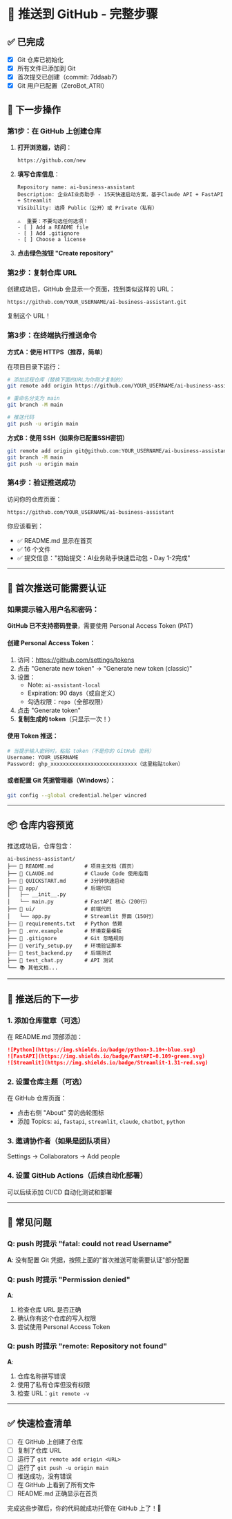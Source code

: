 # 🚀 推送到 GitHub - 完整步骤

## ✅ 已完成
- [x] Git 仓库已初始化
- [x] 所有文件已添加到 Git
- [x] 首次提交已创建（commit: 7ddaab7）
- [x] Git 用户已配置（ZeroBot_ATRI）

## 📝 下一步操作

### 第1步：在 GitHub 上创建仓库

1. **打开浏览器，访问**：
   ```
   https://github.com/new
   ```

2. **填写仓库信息**：
   ```
   Repository name: ai-business-assistant
   Description: 企业AI业务助手 - 15天快速启动方案，基于Claude API + FastAPI + Streamlit
   Visibility: 选择 Public（公开）或 Private（私有）

   ⚠️  重要：不要勾选任何选项！
   - [ ] Add a README file
   - [ ] Add .gitignore
   - [ ] Choose a license
   ```

3. **点击绿色按钮 "Create repository"**

### 第2步：复制仓库 URL

创建成功后，GitHub 会显示一个页面，找到类似这样的 URL：
```
https://github.com/YOUR_USERNAME/ai-business-assistant.git
```

复制这个 URL！

### 第3步：在终端执行推送命令

**方式A：使用 HTTPS（推荐，简单）**

在项目目录下运行：
```bash
# 添加远程仓库（替换下面的URL为你刚才复制的）
git remote add origin https://github.com/YOUR_USERNAME/ai-business-assistant.git

# 重命名分支为 main
git branch -M main

# 推送代码
git push -u origin main
```

**方式B：使用 SSH（如果你已配置SSH密钥）**
```bash
git remote add origin git@github.com:YOUR_USERNAME/ai-business-assistant.git
git branch -M main
git push -u origin main
```

### 第4步：验证推送成功

访问你的仓库页面：
```
https://github.com/YOUR_USERNAME/ai-business-assistant
```

你应该看到：
- ✅ README.md 显示在首页
- ✅ 16 个文件
- ✅ 提交信息："初始提交：AI业务助手快速启动包 - Day 1-2完成"

---

## 🔐 首次推送可能需要认证

### 如果提示输入用户名和密码：

**GitHub 已不支持密码登录**，需要使用 Personal Access Token (PAT)

#### 创建 Personal Access Token：

1. 访问：https://github.com/settings/tokens
2. 点击 "Generate new token" → "Generate new token (classic)"
3. 设置：
   - Note: `ai-assistant-local`
   - Expiration: 90 days（或自定义）
   - 勾选权限：`repo`（全部权限）
4. 点击 "Generate token"
5. **复制生成的 token**（只显示一次！）

#### 使用 Token 推送：
```bash
# 当提示输入密码时，粘贴 token（不是你的 GitHub 密码）
Username: YOUR_USERNAME
Password: ghp_xxxxxxxxxxxxxxxxxxxxxxxxxxxx（这里粘贴token）
```

#### 或者配置 Git 凭据管理器（Windows）：
```bash
git config --global credential.helper wincred
```

---

## 📦 仓库内容预览

推送成功后，仓库包含：

```
ai-business-assistant/
├── 📄 README.md          # 项目主文档（首页）
├── 📄 CLAUDE.md          # Claude Code 使用指南
├── 📄 QUICKSTART.md      # 3分钟快速启动
├── 📁 app/               # 后端代码
│   ├── __init__.py
│   └── main.py          # FastAPI 核心（200行）
├── 📁 ui/                # 前端代码
│   └── app.py           # Streamlit 界面（150行）
├── 📄 requirements.txt   # Python 依赖
├── 📄 .env.example       # 环境变量模板
├── 📄 .gitignore         # Git 忽略规则
├── 🧪 verify_setup.py    # 环境验证脚本
├── 🧪 test_backend.py    # 后端测试
├── 🧪 test_chat.py       # API 测试
└── 📚 其他文档...
```

---

## 🎯 推送后的下一步

### 1. 添加仓库徽章（可选）

在 README.md 顶部添加：
```markdown
![Python](https://img.shields.io/badge/python-3.10+-blue.svg)
![FastAPI](https://img.shields.io/badge/FastAPI-0.109-green.svg)
![Streamlit](https://img.shields.io/badge/Streamlit-1.31-red.svg)
```

### 2. 设置仓库主题（可选）

在 GitHub 仓库页面：
- 点击右侧 "About" 旁的齿轮图标
- 添加 Topics: `ai`, `fastapi`, `streamlit`, `claude`, `chatbot`, `python`

### 3. 邀请协作者（如果是团队项目）

Settings → Collaborators → Add people

### 4. 设置 GitHub Actions（后续自动化部署）

可以后续添加 CI/CD 自动化测试和部署

---

## 🐛 常见问题

### Q: push 时提示 "fatal: could not read Username"
**A**: 没有配置 Git 凭据，按照上面的"首次推送可能需要认证"部分配置

### Q: push 时提示 "Permission denied"
**A**:
1. 检查仓库 URL 是否正确
2. 确认你有这个仓库的写入权限
3. 尝试使用 Personal Access Token

### Q: push 时提示 "remote: Repository not found"
**A**:
1. 仓库名称拼写错误
2. 使用了私有仓库但没有权限
3. 检查 URL：`git remote -v`

---

## ✅ 快速检查清单

- [ ] 在 GitHub 上创建了仓库
- [ ] 复制了仓库 URL
- [ ] 运行了 `git remote add origin <URL>`
- [ ] 运行了 `git push -u origin main`
- [ ] 推送成功，没有错误
- [ ] 在 GitHub 上看到了所有文件
- [ ] README.md 正确显示在首页

完成这些步骤后，你的代码就成功托管在 GitHub 上了！🎉
